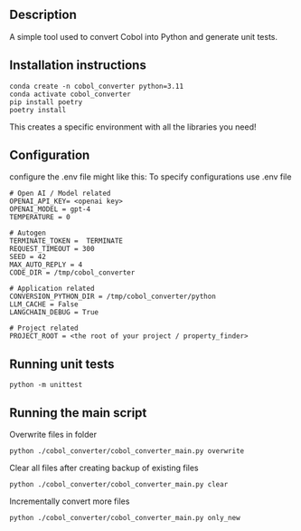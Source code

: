 ## Description

A simple tool used to convert Cobol into Python and generate unit tests.

## Installation instructions


```
conda create -n cobol_converter python=3.11
conda activate cobol_converter
pip install poetry
poetry install
```
This creates a specific environment with all the libraries you need!


## Configuration
configure the .env file might like this:
To specify configurations use .env file

```
# Open AI / Model related
OPENAI_API_KEY= <openai key>
OPENAI_MODEL = gpt-4
TEMPERATURE = 0

# Autogen
TERMINATE_TOKEN =  TERMINATE
REQUEST_TIMEOUT = 300
SEED = 42
MAX_AUTO_REPLY = 4
CODE_DIR = /tmp/cobol_converter

# Application related
CONVERSION_PYTHON_DIR = /tmp/cobol_converter/python
LLM_CACHE = False
LANGCHAIN_DEBUG = True

# Project related
PROJECT_ROOT = <the root of your project / property_finder>
```

## Running unit tests

```
python -m unittest
```

## Running the main script

Overwrite files in folder
```
python ./cobol_converter/cobol_converter_main.py overwrite
```

Clear all files after creating backup of existing files
```
python ./cobol_converter/cobol_converter_main.py clear
```

Incrementally convert more files
```
python ./cobol_converter/cobol_converter_main.py only_new
```